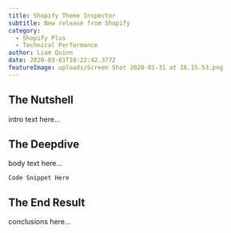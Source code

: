```yaml
---
title: Shopify Theme Inspector
subtitle: New release from Shopify
category:
  - Shopify Plus
  - Technical Performance
author: Liam Quinn
date: 2020-03-01T18:22:42.377Z
featureImage: uploads/Screen Shot 2020-01-31 at 16.15.53.png
---
```

## The Nutshell

intro text here...

## The Deepdive

body text here...

```
Code Snippet Here
```



## The End Result

conclusions here...
